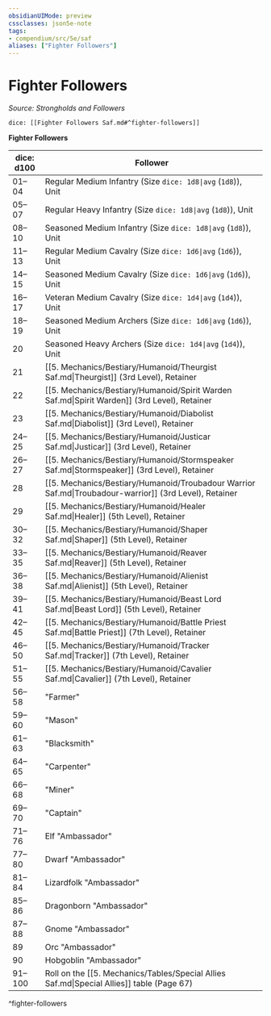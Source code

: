 ```yaml
---
obsidianUIMode: preview
cssclasses: json5e-note
tags:
- compendium/src/5e/saf
aliases: ["Fighter Followers"]
---
```

# Fighter Followers
*Source: Strongholds and Followers* 

`dice: [[Fighter Followers Saf.md#^fighter-followers]]`

**Fighter Followers**

| dice: d100 | Follower |
|------------|----------|
| 01–04 | Regular Medium Infantry (Size `dice: 1d8\|avg` (`1d8`)), Unit |
| 05–07 | Regular Heavy Infantry (Size `dice: 1d8\|avg` (`1d8`)), Unit |
| 08–10 | Seasoned Medium Infantry (Size `dice: 1d8\|avg` (`1d8`)), Unit |
| 11–13 | Regular Medium Cavalry (Size `dice: 1d6\|avg` (`1d6`)), Unit |
| 14–15 | Seasoned Medium Cavalry (Size `dice: 1d6\|avg` (`1d6`)), Unit |
| 16–17 | Veteran Medium Cavalry (Size `dice: 1d4\|avg` (`1d4`)), Unit |
| 18–19 | Seasoned Medium Archers (Size `dice: 1d6\|avg` (`1d6`)), Unit |
| 20 | Seasoned Heavy Archers (Size `dice: 1d4\|avg` (`1d4`)), Unit |
| 21 | [[5. Mechanics/Bestiary/Humanoid/Theurgist Saf.md\|Theurgist]] (3rd Level), Retainer |
| 22 | [[5. Mechanics/Bestiary/Humanoid/Spirit Warden Saf.md\|Spirit Warden]] (3rd Level), Retainer |
| 23 | [[5. Mechanics/Bestiary/Humanoid/Diabolist Saf.md\|Diabolist]] (3rd Level), Retainer |
| 24–25 | [[5. Mechanics/Bestiary/Humanoid/Justicar Saf.md\|Justicar]] (3rd Level), Retainer |
| 26–27 | [[5. Mechanics/Bestiary/Humanoid/Stormspeaker Saf.md\|Stormspeaker]] (3rd Level), Retainer |
| 28 | [[5. Mechanics/Bestiary/Humanoid/Troubadour Warrior Saf.md\|Troubadour-warrior]] (3rd Level), Retainer |
| 29 | [[5. Mechanics/Bestiary/Humanoid/Healer Saf.md\|Healer]] (5th Level), Retainer |
| 30–32 | [[5. Mechanics/Bestiary/Humanoid/Shaper Saf.md\|Shaper]] (5th Level), Retainer |
| 33–35 | [[5. Mechanics/Bestiary/Humanoid/Reaver Saf.md\|Reaver]] (5th Level), Retainer |
| 36–38 | [[5. Mechanics/Bestiary/Humanoid/Alienist Saf.md\|Alienist]] (5th Level), Retainer |
| 39–41 | [[5. Mechanics/Bestiary/Humanoid/Beast Lord Saf.md\|Beast Lord]] (5th Level), Retainer |
| 42–45 | [[5. Mechanics/Bestiary/Humanoid/Battle Priest Saf.md\|Battle Priest]] (7th Level), Retainer |
| 46–50 | [[5. Mechanics/Bestiary/Humanoid/Tracker Saf.md\|Tracker]] (7th Level), Retainer |
| 51–55 | [[5. Mechanics/Bestiary/Humanoid/Cavalier Saf.md\|Cavalier]] (7th Level), Retainer |
| 56–58 | "Farmer" |
| 59–60 | "Mason" |
| 61–63 | "Blacksmith" |
| 64–65 | "Carpenter" |
| 66–68 | "Miner" |
| 69–70 | "Captain" |
| 71–76 | Elf "Ambassador" |
| 77–80 | Dwarf "Ambassador" |
| 81–84 | Lizardfolk "Ambassador" |
| 85–86 | Dragonborn "Ambassador" |
| 87–88 | Gnome "Ambassador" |
| 89 | Orc "Ambassador" |
| 90 | Hobgoblin "Ambassador" |
| 91–100 | Roll on the [[5. Mechanics/Tables/Special Allies Saf.md\|Special Allies]] table (Page 67) |
^fighter-followers
